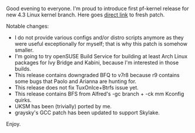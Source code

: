 Good evening to everyone. I'm proud to introduce first pf-kernel release for new 4.3 Linux kernel branch. Here goes [direct link](https://pf.natalenko.name/sources/4.3/patch-4.3-pf1.xz) to fresh patch.  
  
Notable changes:  
  


  * I do not provide various configs and/or distro scripts anymore as they were useful exceptionally for myself; that is why this patch is somehow smaller.
  * I'm going to try openSUSE Build Service for building at least Arch Linux packages for Ivy Bridge and Kabini, because I'm interested in those builds.
  * This release contains downgraded BFQ to v7r8 because r9 contains some bugs that Paolo and Arianna are hunting for.
  * This release does not fix TuxOnIce+Btrfs issue yet.
  * This release contains BFS from Alfred's -gc branch + -ck mm Kconfig quirks.
  * UKSM has been (trivially) ported by me.
  * graysky's GCC patch has been updated to support Skylake.

  
Enjoy.

